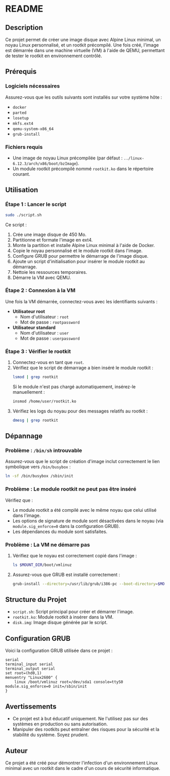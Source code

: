 # README

## Description

Ce projet permet de créer une image disque avec Alpine Linux minimal, un noyau Linux personnalisé, et un rootkit précompilé. Une fois créé, l'image est démarrée dans une machine virtuelle (VM) à l'aide de QEMU, permettant de tester le rootkit en environnement contrôlé.

## Prérequis

### Logiciels nécessaires

Assurez-vous que les outils suivants sont installés sur votre système hôte :

- `docker`
- `parted`
- `losetup`
- `mkfs.ext4`
- `qemu-system-x86_64`
- `grub-install`

### Fichiers requis

- Une image de noyau Linux précompilée (par défaut : `../linux-6.12.3/arch/x86/boot/bzImage`).
- Un module rootkit précompilé nommé `rootkit.ko` dans le répertoire courant.

## Utilisation

### Étape 1 : Lancer le script

```bash
sudo ./script.sh
```

Ce script :

1. Crée une image disque de 450 Mo.
2. Partitionne et formate l'image en ext4.
3. Monte la partition et installe Alpine Linux minimal à l'aide de Docker.
4. Copie le noyau personnalisé et le module rootkit dans l'image.
5. Configure GRUB pour permettre le démarrage de l'image disque.
6. Ajoute un script d'initialisation pour insérer le module rootkit au démarrage.
7. Nettoie les ressources temporaires.
8. Démarre la VM avec QEMU.

### Étape 2 : Connexion à la VM

Une fois la VM démarrée, connectez-vous avec les identifiants suivants :

- **Utilisateur root**
  - Nom d'utilisateur : `root`
  - Mot de passe : `rootpassword`
- **Utilisateur standard**
  - Nom d'utilisateur : `user`
  - Mot de passe : `userpassword`

### Étape 3 : Vérifier le rootkit

1. Connectez-vous en tant que `root`.
2. Vérifiez que le script de démarrage a bien inséré le module rootkit :
   ```bash
   lsmod | grep rootkit
   ```
   Si le module n'est pas chargé automatiquement, insérez-le manuellement :
   ```bash
   insmod /home/user/rootkit.ko
   ```
3. Vérifiez les logs du noyau pour des messages relatifs au rootkit :
   ```bash
   dmesg | grep rootkit
   ```

## Dépannage

### Problème : `/bin/sh` introuvable

Assurez-vous que le script de création d'image inclut correctement le lien symbolique vers `/bin/busybox` :

```bash
ln -sf /bin/busybox /sbin/init
```

### Problème : Le module rootkit ne peut pas être inséré

Vérifiez que :

- Le module rootkit a été compilé avec le même noyau que celui utilisé dans l'image.
- Les options de signature de module sont désactivées dans le noyau (via `module.sig_enforce=0` dans la configuration GRUB).
- Les dépendances du module sont satisfaites.

### Problème : La VM ne démarre pas

1. Vérifiez que le noyau est correctement copié dans l'image :
   ```bash
   ls $MOUNT_DIR/boot/vmlinuz
   ```
2. Assurez-vous que GRUB est installé correctement :
   ```bash
   grub-install --directory=/usr/lib/grub/i386-pc --boot-directory=$MOUNT_DIR/boot $LOOP_DEVICE
   ```

## Structure du Projet

- `script.sh`: Script principal pour créer et démarrer l'image.
- `rootkit.ko`: Module rootkit à insérer dans la VM.
- `disk.img`: Image disque générée par le script.

## Configuration GRUB

Voici la configuration GRUB utilisée dans ce projet :

```grub
serial
terminal_input serial
terminal_output serial
set root=(hd0,1)
menuentry "Linux2600" {
    linux /boot/vmlinuz root=/dev/sda1 console=ttyS0 module.sig_enforce=0 init=/sbin/init
}
```

## Avertissements

- Ce projet est à but éducatif uniquement. Ne l'utilisez pas sur des systèmes en production ou sans autorisation.
- Manipuler des rootkits peut entraîner des risques pour la sécurité et la stabilité du système. Soyez prudent.

## Auteur

Ce projet a été créé pour démontrer l'infection d'un environnement Linux minimal avec un rootkit dans le cadre d'un cours de sécurité informatique.
